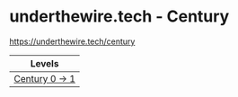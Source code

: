 # underthewire.tech - Century

https://underthewire.tech/century

| Levels |
| --- |
|[Century 0 -> 1](century0-1/README.md)|